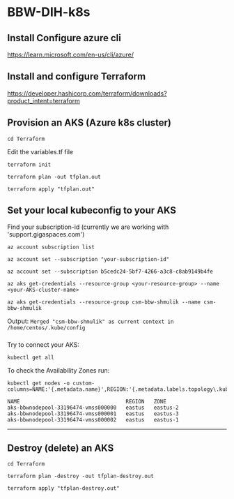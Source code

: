 # BBW-DIH-k8s

## Install Configure azure cli
https://learn.microsoft.com/en-us/cli/azure/

## Install and configure Terraform
https://developer.hashicorp.com/terraform/downloads?product_intent=terraform


## Provision an AKS (Azure k8s cluster) 

```
cd Terraform
```
Edit the variables.tf file
```
terraform init

terraform plan -out tfplan.out

terraform apply "tfplan.out"
```

## Set your local kubeconfig to your AKS
Find your subscription-id (currently we are working with 'support.gigaspaces.com')
```
az account subscription list
```

``` az account set --subscription "your-subscription-id" ```
```
az account set --subscription b5cedc24-5bf7-4266-a3c8-c8ab9149b4fe
```
``` az aks get-credentials --resource-group <your-resource-group> --name <your-AKS-cluster-name> ```
```
az aks get-credentials --resource-group csm-bbw-shmulik --name csm-bbw-shmulik
```
Output: ```Merged "csm-bbw-shmulik" as current context in /home/centos/.kube/config```

###
Try to connect your AKS:
```
kubectl get all
```
To check the Availability Zones run:
```
kubectl get nodes -o custom-columns=NAME:'{.metadata.name}',REGION:'{.metadata.labels.topology\.kubernetes\.io/region}',ZONE:'{metadata.labels.topology\.kubernetes\.io/zone}'
```
```
NAME                                  REGION   ZONE
aks-bbwnodepool-33196474-vmss000000   eastus   eastus-2
aks-bbwnodepool-33196474-vmss000001   eastus   eastus-3
aks-bbwnodepool-33196474-vmss000002   eastus   eastus-1
```

---------------------------------------

## Destroy (delete) an AKS
```
cd Terraform

terraform plan -destroy -out tfplan-destroy.out

terraform apply "tfplan-destroy.out"
```


